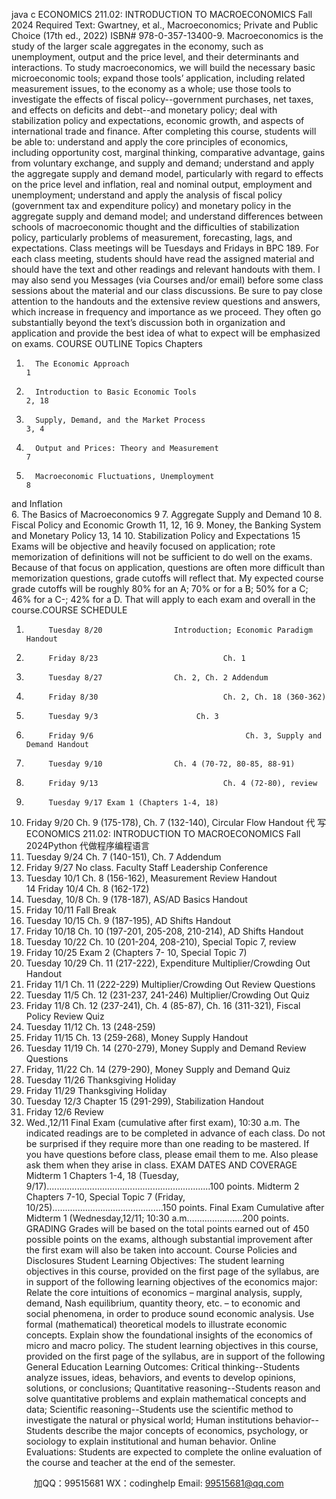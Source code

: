 java c
ECONOMICS 211.02: INTRODUCTION TO MACROECONOMICS             Fall 2024 
Required Text: Gwartney, et al., Macroeconomics; Private and Public Choice (17th ed., 2022) ISBN# 978-0-357-13400-9.
Macroeconomics is the study of the larger scale aggregates in the economy, such as unemployment, output and the price level, and their determinants and interactions. To study macroeconomics, we will build the necessary basic microeconomic tools; expand those tools’ application, including related measurement issues, to the economy as a whole; use those tools to investigate the effects of fiscal policy--government purchases, net taxes, and effects on deficits and debt--and monetary policy; deal with stabilization policy and expectations, economic growth, and aspects of international trade and finance.
After completing this course, students will be able to: understand and apply the core principles of economics, including opportunity cost, marginal thinking, comparative advantage, gains from voluntary exchange, and supply and demand; understand and apply the aggregate supply and demand model, particularly with regard to effects on the price level and inflation, real and nominal output, employment and unemployment; understand and apply the analysis of fiscal policy (government tax and expenditure policy) and monetary policy in the aggregate supply and demand model; and understand differences between schools of macroeconomic thought and the difficulties of stabilization policy, particularly problems of measurement, forecasting, lags, and expectations.
Class meetings will be Tuesdays and Fridays in BPC 189. For each class meeting, students should have read the assigned material and should have the text and other readings and relevant handouts with them. I may also send you Messages (via Courses and/or email) before some class sessions about the material and our class discussions. Be sure to pay close attention to the handouts and the extensive review questions and answers, which increase in frequency and importance as we proceed. They often go substantially beyond the text’s discussion both in organization and application and provide the best idea of what to expect will be emphasized on exams.
COURSE OUTLINE
Topics Chapters
1.       The Economic Approach                                                                                                                                                          1
2.       Introduction to Basic Economic Tools                                                                                              2, 18    
3.       Supply, Demand, and the Market Process                                                                         3, 4    
4.       Output and Prices: Theory and Measurement                                                          7
5.       Macroeconomic Fluctuations, Unemployment                                                          8
and Inflation                                                                                                                
6.       The Basics of Macroeconomics                                                                                                                            9
7.       Aggregate Supply and Demand                                                                                                                         10 
8.       Fiscal Policy and Economic Growth                                                                                                       11, 12, 16
9.       Money, the Banking System and Monetary Policy                                     13, 14
10. Stabilization Policy and Expectations                                                                                                 15
Exams will be objective and heavily focused on application; rote memorization of definitions will not be sufficient to do well on the exams. Because of that focus on application, questions are often more difficult than memorization questions, grade cutoffs will reflect that. My expected course grade cutoffs will be roughly 80% for an A; 70% or for a B; 50% for a C; 46% for a C-; 42% for a D. That will apply to each exam and overall in the course.COURSE SCHEDULE 
1.          Tuesday 8/20                Introduction; Economic Paradigm Handout 
2.          Friday 8/23                            Ch. 1
3.          Tuesday 8/27                Ch. 2, Ch. 2 Addendum 
4.          Friday 8/30                            Ch. 2, Ch. 18 (360-362) 
5.          Tuesday 9/3                      Ch. 3 
6.          Friday 9/6                                  Ch. 3, Supply and Demand Handout 
7.          Tuesday 9/10                Ch. 4 (70-72, 80-85, 88-91)
8.          Friday 9/13                            Ch. 4 (72-80), review
9.          Tuesday 9/17 Exam 1 (Chapters 1-4, 18)    
10.    Friday 9/20                            Ch. 9 (175-178), Ch. 7 (132-140), Circular Flow Handout                             代 写ECONOMICS 211.02: INTRODUCTION TO MACROECONOMICS Fall 2024Python
代做程序编程语言     
11.    Tuesday 9/24                Ch. 7 (140-151), Ch. 7 Addendum
12.    Friday 9/27                            No class. Faculty Staff Leadership Conference
13.    Tuesday 10/1                Ch. 8 (156-162), Measurement Review Handout    
14       Friday 10/4                            Ch. 8 (162-172)    
15.    Tuesday, 10/8             Ch. 9 (178-187), AS/AD Basics Handout       
16.    Friday 10/11                      Fall Break                                                                                                 
17.    Tuesday 10/15          Ch. 9 (187-195), AD Shifts Handout                      
18.    Friday 10/18                      Ch. 10 (197-201, 205-208, 210-214), AD Shifts Handout             
19.    Tuesday 10/22          Ch. 10 (201-204, 208-210), Special Topic 7, review
20.    Friday 10/25 Exam 2 (Chapters 7- 10, Special Topic 7)                                                                                                                                     
21.    Tuesday 10/29          Ch. 11 (217-222), Expenditure Multiplier/Crowding Out Handout                                                                                                                                                                                                                   
22.    Friday 11/1                            Ch. 11 (222-229) Multiplier/Crowding Out Review Questions                                                                   
23.    Tuesday 11/5                Ch. 12 (231-237, 241-246) Multiplier/Crowding Out Quiz                                                                                                                                              
24.    Friday 11/8                            Ch. 12 (237-241), Ch. 4 (85-87), Ch. 16 (311-321), Fiscal Policy Review  Quiz
25.    Tuesday 11/12          Ch. 13 (248-259)                                  
26.    Friday 11/15                      Ch. 13 (259-268), Money Supply Handout          
27.    Tuesday 11/19          Ch. 14 (270-279), Money Supply and Demand Review Questions             
28.    Friday, 11/22                   Ch. 14 (279-290), Money Supply and Demand Quiz                                                                                                                                                                
29.    Tuesday 11/26          Thanksgiving Holiday
30.    Friday 11/29                      Thanksgiving Holiday                
31.    Tuesday 12/3                Chapter 15 (291-299), Stabilization Handout          
32.    Friday 12/6                            Review       
33.    Wed.,12/11 Final Exam (cumulative after first exam), 10:30 a.m.
The indicated readings are to be completed in advance of each class. Do not be surprised if they require more than one reading to be mastered. If you have questions before class, please email them to me. Also please ask them when they arise in class.
EXAM DATES AND COVERAGE 
Midterm 1             Chapters 1-4, 18 (Tuesday, 9/17).................................................................100 points.
Midterm 2             Chapters 7-10, Special Topic 7 (Friday, 10/25)............................................150 points.
Final Exam       Cumulative after Midterm 1 (Wednesday,12/11; 10:30 a.m………………….200 points.
GRADING 
Grades will be based on the total points earned out of 450 possible points on the exams, although substantial improvement after the first exam will also be taken into account.
Course Policies and Disclosures
Student Learning Objectives: The student learning objectives in this course, provided on the first page of the syllabus, are in support of the following learning objectives of the economics major:
Relate the core intuitions of economics – marginal analysis, supply, demand, Nash equilibrium, quantity theory, etc. – to economic and social phenomena, in order to produce sound economic analysis.
Use formal (mathematical) theoretical models to illustrate economic concepts.
Explain show the foundational insights of the economics of micro and macro policy.
The student learning objectives in this course, provided on the first page of the syllabus, are in support of the following General Education Learning Outcomes:
Critical thinking--Students analyze issues, ideas, behaviors, and events to develop opinions, solutions, or conclusions; Quantitative reasoning--Students reason and solve quantitative problems and explain mathematical concepts and data; Scientific reasoning--Students use the scientific method to investigate the natural or physical world; Human institutions  behavior--Students describe the major concepts of economics, psychology, or sociology to explain institutional and human behavior.
Online Evaluations: Students are expected to complete the online evaluation of the course and teacher at the end of the semester.







         
加QQ：99515681  WX：codinghelp  Email: 99515681@qq.com
